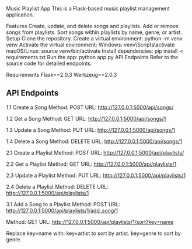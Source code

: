 Music Playlist App
This is a Flask-based music playlist management application.

Features
Create, update, and delete songs and playlists.
Add or remove songs from playlists.
Sort songs within playlists by name, genre, or artist.
Setup
Clone the repository.
Create a virtual environment: python -m venv venv
Activate the virtual environment:
Windows: venv\Scripts\activate
macOS/Linux: source venv/bin/activate
Install dependencies: pip install -r requirements.txt
Run the app: python app.py
API Endpoints
Refer to the source code for detailed endpoints.

Requirements
Flask==2.0.3
Werkzeug==2.0.3

## API Endpoints
1.1 Create a Song
Method: POST
URL: http://127.0.0.1:5000/api/songs/

1.2 Get a Song
Method: GET
URL: http://127.0.0.1:5000/api/songs/1

1.3 Update a Song
Method: PUT
URL: http://127.0.0.1:5000/api/songs/1

1.4 Delete a Song
Method: DELETE
URL: http://127.0.0.1:5000/api/songs/1

2.1 Create a Playlist
Method: POST
URL: http://127.0.0.1:5000/api/playlists/

2.2 Get a Playlist
Method: GET
URL: http://127.0.0.1:5000/api/playlists/1

2.3 Update a Playlist
Method: PUT
URL: http://127.0.0.1:5000/api/playlists/1

2.4 Delete a Playlist
Method: DELETE
URL: http://127.0.0.1:5000/api/playlists/1

3.1 Add a Song to a Playlist
Method: POST
URL: http://127.0.0.1:5000/api/playlists/1/add_song/1

Method: GET
URL: http://127.0.0.1:5000/api/playlists/1/sort?key=name

Replace key=name with:
key=artist to sort by artist.
key=genre to sort by genre.


